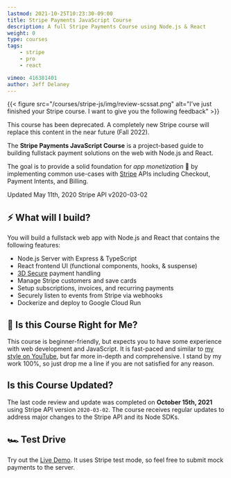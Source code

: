 ```yaml
---
lastmod: 2021-10-25T10:23:30-09:00
title: Stripe Payments JavaScript Course
description: A full Stripe Payments Course using Node.js & React
weight: 0
type: courses
tags: 
    - stripe
    - pro
    - react

vimeo: 416381401
author: Jeff Delaney
---
```



{{< figure src="/courses/stripe-js/img/review-scssat.png" alt="I’ve just finished your Stripe course. I want to give you the following feedback" >}}

<div class="box box-red">
    This course has been deprecated. A completely new Stripe course will replace this content in the near future (Fall 2022).
</div>

The **Stripe Payments JavaScript Course** is a project-based guide to building fullstack payment solutions on the web with Node.js and React. 

The goal is to provide a solid foundation for *app monetization* 💸 by implementing common use-cases with [Stripe](https://stripe.com/) APIs including Checkout, Payment Intents, and Billing. 

<span class="tag tag-sm tag-pro">Updated May 11th, 2020</span> <span class="tag tag-sm tag-stripe">Stripe API v2020-03-02</span>

## ⚡ What will I build?

You will build a fullstack web app with Node.js and React that contains the following features:

- Node.js Server with Express & TypeScript
- React frontend UI (functional components, hooks, & suspense)
- [3D Secure](https://stripe.com/guides/3d-secure-2) payment handling
- Manage Stripe customers and save cards
- Setup subscriptions, invoices, and recurring payments
- Securely listen to events from Stripe via webhooks
- Dockerize and deploy to Google Cloud Run

## 🤔 Is this Course Right for Me?

This course is beginner-friendly, but expects you to have some experience with web development and JavaScript. It is fast-paced and similar to [my style on YouTube](https://www.youtube.com/channel/fireship), but far more in-depth and comprehensive. I stand by my work 100%, so just drop me a line if you are not satisfied for any reason. 

## Is this Course Updated?

The last code review and update was completed on **October 15th, 2021** using Stripe API version `2020-03-02`. The course receives regular updates to address major changes to the Stripe API and its Node SDKs. 


## 🏎️ Test Drive

Try out the [Live Demo](https://stripe-js-course.firebaseapp.com). It uses Stripe test mode, so feel free to submit mock payments to the server. 